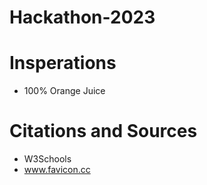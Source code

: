 # Hackathon-2023


# Insperations
- 100% Orange Juice


# Citations and Sources
- W3Schools
- www.favicon.cc